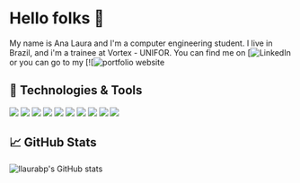 # Hello folks 👋

My name is Ana Laura and I'm a computer engineering student. I live in Brazil, and i'm a trainee at Vortex - UNIFOR. You can find me on [![LinkedIn][2] or you can go to my [![![portfolio website][1]

## 🔧 Technologies & Tools
![](https://img.shields.io/badge/OS-Linux-informational?style=flat&logo=linux&logoColor=white&color=d93a7c)
![](https://img.shields.io/badge/OS-Windows-informational?style=flat&logo=windows&logoColor=white&color=d93a7c)
![](https://img.shields.io/badge/Editor-IntelliJ_IDEA-informational?style=flat&logo=intellij-idea&logoColor=white&color=d93a7c)
![](https://img.shields.io/badge/Code-Java-informational?style=flat&logo=java&logoColor=white&color=d93a7c)
![](https://img.shields.io/badge/Code-CSS-informational?style=flat&logo=css&logoColor=white&color=d93a7c)
![](https://img.shields.io/badge/Code-HTML-informational?style=flat&logo=html&logoColor=white&color=d93a7c)
![](https://img.shields.io/badge/Code-JavaScript-informational?style=flat&logo=javascript&logoColor=white&color=d93a7c)
![](https://img.shields.io/badge/Tools-PostgreSQL-informational?style=flat&logo=postgresql&logoColor=white&color=d93a7c)
![](https://img.shields.io/badge/Tools-Docker-informational?style=flat&logo=docker&logoColor=white&color=d93a7c)
![](https://img.shields.io/badge/Tools-Arduino-informational?style=flat&logo=arduino&logoColor=white&color=d93a7c)

## &#x1f4c8; GitHub Stats
![llaurabp's GitHub stats](https://github-readme-stats.vercel.app/api?username=llaurabp&show_icons=true&theme=radical)


[1]: https://lauraborges.netlify.app/
[2]: https://www.linkedin.com/in/ana-laura-borges-680b841a1/

